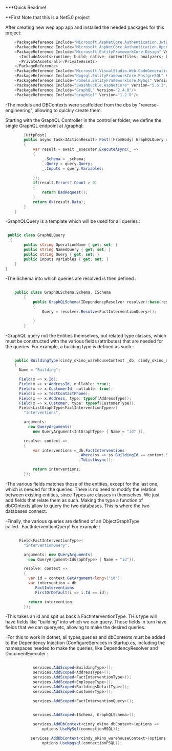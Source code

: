 ***Quick Readme!

**First Note that this is a Net5.0 project

After creating new wep app app and installed the needed packages for this project:

```C#
    <PackageReference Include="Microsoft.AspNetCore.Authentication.JwtBearer" Version="5.0.0" NoWarn="NU1605"/>
    <PackageReference Include="Microsoft.AspNetCore.Authentication.OpenIdConnect" Version="5.0.0" NoWarn="NU1605"/>
    <PackageReference Include="Microsoft.EntityFrameworkCore.Design" Version="5.0.0">
      <IncludeAssets>runtime; build; native; contentfiles; analyzers; buildtransitive</IncludeAssets>
      <PrivateAssets>all</PrivateAssets>
    </PackageReference>
    <PackageReference Include="Microsoft.VisualStudio.Web.CodeGeneration.Design" Version="5.0.0"/>
    <PackageReference Include="Npgsql.EntityFrameworkCore.PostgreSQL" Version="5.0.0-rc2"/>
    <PackageReference Include="Pomelo.EntityFrameworkCore.MySql" Version="5.0.0-alpha.1"/>
    <PackageReference Include="Swashbuckle.AspNetCore" Version="5.6.3"/>
    <PackageReference Include="GraphQL" Version="2.4.0"/>
    <PackageReference Include="graphiql" Version="1.2.0"/>
```

-The models and DBContexts were scaffolded from the dbs by "reverse-engineering", allowing to quickly create them.

Starting with the GraphQL Controller in the controller folder, we define the single GraphQL endpoint at /graphql:

```C#
        [HttpPost]
        public async Task<IActionResult> Post([FromBody] GraphQLQuery query)
        {
            var result = await _executer.ExecuteAsync(_ =>
            {
                _.Schema = _schema;
                _.Query = query.Query;
                _.Inputs = query.Variables;
                
            });
            if(result.Errors?.Count > 0)
            {
                return BadRequest();
            }
            return Ok(result.Data);
        }
    }
```

-GraphQLQuery is a template which will be used for all queries :

```C#

 public class GraphQLQuery
  {
        public string OperationName { get; set; }
        public string NamedQuery { get; set; }
        public string Query { get; set; }
        public Inputs Variables { get; set; }
    }
}

```

-The Schema into which queries are resolved is then defined :

```C#

    public class GraphQLSchema:Schema, ISchema
        {
            public GraphQLSchema(IDependencyResolver resolver):base(resolver)
            {
                Query = resolver.Resolve<FactInterventionQuery>();

            }
        }
```

-GraphQL query not the Entities themselves, but related type classes, which must be constructed with the various fields (attributes)
that are needed for the queries. For example, a building type is defined as such :

```C#

    public BuildingType(cindy_okino_warehouseContext _db, cindy_okino_dbContext db)
    {
      Name = "Building";

      Field(x => x.Id);
      Field(x => x.AddressId, nullable: true);
      Field(x => x.CustomerId, nullable: true);
      Field(x => x.TectContactPhone);
      Field(x => x.Address, type: typeof(AddressType));
      Field(x => x.Customer, type: typeof(CustomerType));
      Field<ListGraphType<FactInterventionType>>(
        "interventions",

        arguments: 
          new QueryArguments(
            new QueryArgument<IntGraphType> { Name = "id" }),

        resolve: context => 
        {
            var interventions =_db.FactInterventions
                                .Where(ss => ss.BuildingId == context.Source.Id)
                                .ToListAsync();

            return interventions;
        });
```

-The various fields matches those of the entities, except for the last one, which is needed for the queries.
There is no need to modify the relation between existing entities, since Types are classes in themselves. We just add
fields that relate them as such. Making the type a function of dbCOntexts allow to query the two databases. This
is where the two databases connect.

-Finally, the various queries are defined of an ObjectGraphType called...FactInterventionQuery! For example :

```C#

      Field<FactInterventionType>(
        "interventionQuery",

        arguments: new QueryArguments(
          new QueryArgument<IdGraphType> { Name = "id"}),

        resolve: context =>
        {
          var id = context.GetArgument<long>("id");
          var intervention = db
            .FactInterventions
            .FirstOrDefault(i => i.Id == id);

          return intervention;
        });
```

-This takes an id and spit us back a FactInterventionType. THis type will have fields like "building" into which we can query. Those fields in turn 
have fields that we can query,etc, allowing to make the desired queries.

-For this to work in dotnet, all types,queries and dbContexts must be added to the Dependency Injection (ConfigureServices in Startup.cs, including the namespaces needed to make the queries, 
like DependencyResolver and DocumentExecuter :

```C#

            services.AddScoped<BuildingType>();
            services.AddScoped<AddressType>();
            services.AddScoped<FactInterventionType>();
            services.AddScoped<EmployeeType>();
            services.AddScoped<BuildingsDetailType>();
            services.AddScoped<CustomerType>();

            services.AddScoped<FactInterventionQuery>();


            services.AddScoped<ISchema, GraphQLSchema>();
        
            services.AddDbContext<cindy_okino_dbContext>(options =>
                options.UseMySql(connectionMSQL));

           services.AddDbContext<cindy_okino_warehouseContext>(options => 
                options.UseNpgsql(connectionPSQL));
```






